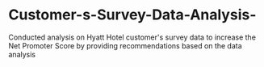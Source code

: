# Customer-s-Survey-Data-Analysis-
Conducted analysis on Hyatt Hotel customer's survey data to increase the Net Promoter Score by providing recommendations based on the data analysis
